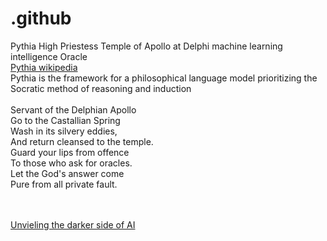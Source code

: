 # .github
Pythia High Priestess Temple of Apollo at Delphi machine learning intelligence Oracle<br />
<a href="https://en.wikipedia.org/wiki/Pythia">Pythia wikipedia</a><br />
Pythia is the framework for a philosophical language model prioritizing the Socratic method of reasoning and induction<br /><br />
Servant of the Delphian Apollo<br />
Go to the Castallian Spring<br />
Wash in its silvery eddies,<br />
And return cleansed to the temple.<br />
Guard your lips from offence<br />
To those who ask for oracles.<br />
Let the God's answer come<br />
Pure from all private fault. <br /><br /><br />


<a href="https://youtu.be/tYGMfd3_D1o">Unvieling the darker side of AI</a>
